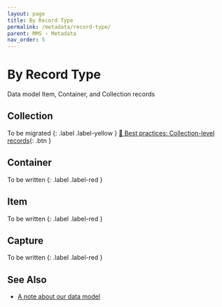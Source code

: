 ```yaml
---
layout: page
title: By Record Type
permalink: /metadata/record-type/
parent: MMS › Metadata
nav_order: 5
---
```


# By Record Type

Data model
Item, Container, and Collection records

## Collection
To be migrated
{: .label .label-yellow }
[📄 Best practices: Collection-level records](https://docs.google.com/document/d/1Y4WQy6Y_Jr2wEHbRNuOT09NSNVPx4K0T0EirEu4o0aM/edit){: .btn }

## Container
To be written
{: .label .label-red }

## Item
To be written
{: .label .label-red }

## Capture
To be written
{: .label .label-red }

## See Also
* [A note about our data model](https://api.repo.nypl.org/#data-model)
